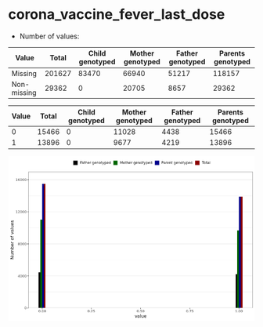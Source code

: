# corona_vaccine_fever_last_dose
- Number of values:

| Value | Total | Child genotyped | Mother genotyped | Father genotyped | Parents genotyped |
| ----- | ----- | --------------- | ---------------- | ---------------- |---------------- |
| Missing | 201627 | 83470 | 66940 | 51217 | 118157 |
| Non-missing | 29362 | 0 | 20705 | 8657 | 29362 |

| Value | Total | Child genotyped | Mother genotyped | Father genotyped | Parents genotyped |
| ----- | ----- | --------------- | ---------------- | ---------------- |---------------- |
| 0 | 15466 | 0 | 11028 | 4438 | 15466 |
| 1 | 13896 | 0 | 9677 | 4219 | 13896 |



![](corona_vaccine_fever_last_dose_n.png)



